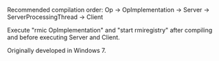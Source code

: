 Recommended compilation order: Op -> OpImplementation -> Server -> ServerProcessingThread -> Client

Execute "rmic OpImplementation" and "start rmiregistry" after compiling and before executing Server and Client.

Originally developed in Windows 7.
